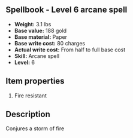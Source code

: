 ## Spellbook - Level 6 arcane spell

- **Weight:** 3.1 lbs
- **Base value:** 188 gold
- **Base material:** Paper
- **Base write cost:** 80 charges
- **Actual write cost:** From half to full base cost
- **Skill:** Arcane spell
- **Level:** 6

## Item properties

1. Fire resistant

## Description

Conjures a storm of fire
